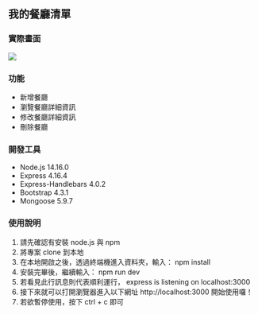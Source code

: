 <h2>我的餐廳清單</h2>
<h3>實際畫面</h3>
<img src="https://user-images.githubusercontent.com/103364394/187954741-b8ad74b6-6b29-4882-a170-be0cf4412aaf.png">

<h3>功能</h3>
<ul>
<li>新增餐廳<br>
<li>瀏覽餐廳詳細資訊<br>
<li>修改餐廳詳細資訊<br>
<li>刪除餐廳<br>
</ul>

<h3>開發工具</h3>
<ul>
<li>Node.js 14.16.0<br>
<li>Express 4.16.4<br>
<li>Express-Handlebars 4.0.2<br>
<li>Bootstrap 4.3.1<br>
<li>Mongoose 5.9.7<br>
</ul>

<h3>使用說明</h3>
<ol>
<li>請先確認有安裝 node.js 與 npm</li>

<li>將專案 clone 到本地</li>

<li>在本地開啟之後，透過終端機進入資料夾，輸入： npm install</li>

<li>安裝完畢後，繼續輸入： npm run dev</li>

<li>若看見此行訊息則代表順利運行， express is listening on localhost:3000</li>

<li>接下來就可以打開瀏覽器進入以下網址 http://localhost:3000 開始使用囉！</li>

<li>若欲暫停使用，按下 ctrl + c 即可</li>
<ol>
